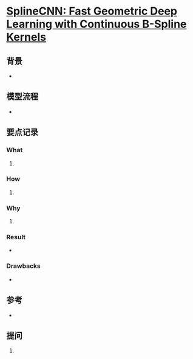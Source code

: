 # [SplineCNN: Fast Geometric Deep Learning with Continuous B-Spline Kernels](https://arxiv.org/abs/1711.08920v2)

## 背景
- 
## 模型流程
- 
## 要点记录
### What
1. 
### How
1.
### Why
1.
### Result
- 
### Drawbacks
- 
## 参考
- 
## 提问
1. 
